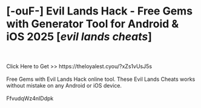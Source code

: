 # [-ouF-] Evil Lands Hack - Free Gems with Generator Tool for Android & iOS 2025 [*evil lands cheats*]
<br>
<br>Click Here to Get >> https://theloyalest.cyou/?xZs1vUsJ5s
<br>
<br>Free Gems with Evil Lands Hack online tool. These Evil Lands Cheats works without mistake on any Android or iOS device.
<br>
<br>FfvudqWz4nIDdpk

